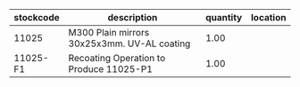 |stockcode|description|quantity|location|
|---------|-----------|--------|--------|
|11025|M300 Plain mirrors 30x25x3mm.  UV-AL coating|1.00||
|11025-F1|Recoating Operation to Produce 11025-P1|1.00||
